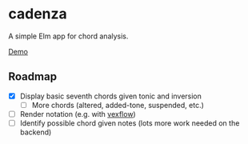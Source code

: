 # cadenza

A simple Elm app for chord analysis.

[Demo](https://pauljxtan.github.io/cadenza)

## Roadmap

- [x] Display basic seventh chords given tonic and inversion
  - [ ] More chords (altered, added-tone, suspended, etc.)
- [ ] Render notation (e.g. with [vexflow](http://www.vexflow.com/))
- [ ] Identify possible chord given notes (lots more work needed on the backend)
